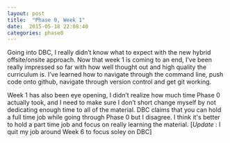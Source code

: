 ```yaml
---
layout: post
title:  "Phase 0, Week 1"
date:  2015-05-18 22:08:40
categories: phase0
---
```

Going into DBC, I really didn’t know what to expect with the new hybrid offsite/onsite approach. Now that week 1 is coming to an end, I’ve been really impressed so far with how well thought out and high quality the curriculum is. I’ve learned how to navigate through the command line, push code onto github, navigate through version control and get git working.

Week 1 has also been eye opening, I didn’t realize how much time Phase 0 actually took, and I need to make sure I don’t short change myself by not dedicating enough time to all of the material.  DBC claims that you can hold a full time job while going through Phase 0 but I disagree.  I think it's better to hold a part time job and focus on really learning the material.  [*Update* : I quit my job around Week 6 to focus soley on DBC]